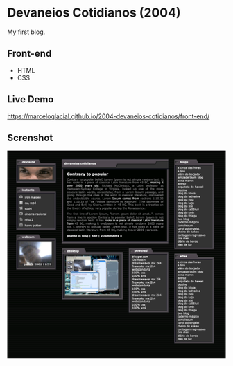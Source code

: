 # Devaneios Cotidianos (2004)
My first blog.

## Front-end 

* HTML
* CSS


## Live Demo

https://marceloglacial.github.io/2004-devaneios-cotidianos/front-end/

## Screnshot

![screenshot](design/01-home.png)

